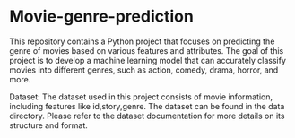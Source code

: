 # Movie-genre-prediction
This repository contains a Python project that focuses on predicting the genre of movies based on various features and attributes. The goal of this project is to develop a machine learning model that can accurately classify movies into different genres, such as action, comedy, drama, horror, and more.

Dataset:
The dataset used in this project consists of movie information, including features like id,story,genre. The dataset can be found in the data directory. Please refer to the dataset documentation for more details on its structure and format.
